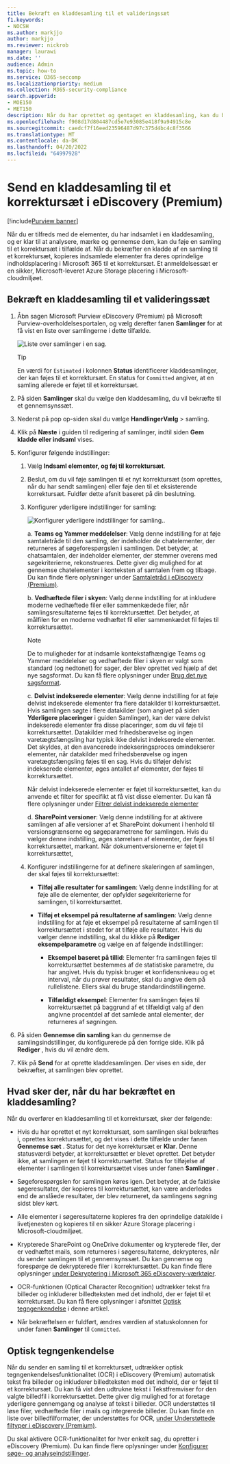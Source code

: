 ```yaml
---
title: Bekræft en kladdesamling til et valideringssæt
f1.keywords:
- NOCSH
ms.author: markjjo
author: markjjo
ms.reviewer: nickrob
manager: laurawi
ms.date: ''
audience: Admin
ms.topic: how-to
ms.service: O365-seccomp
ms.localizationpriority: medium
ms.collection: M365-security-compliance
search.appverid:
- MOE150
- MET150
description: Når du har oprettet og gentaget en kladdesamling, kan du bekræfte den til et korrektursæt. Når du bekræfter en kladde til en samling, tilføjes de indsamlede elementer for at gennemse dem, der er angivet i sagen. Når de indsamlede elementer er i korrektursættet, kan du analysere, gennemse og eksportere dem.
ms.openlocfilehash: f908d17d804487cd5e7e93085e418f9a94915c8e
ms.sourcegitcommit: caedcf7f16eed23596487d97c375d4bc4c8f3566
ms.translationtype: MT
ms.contentlocale: da-DK
ms.lasthandoff: 04/20/2022
ms.locfileid: "64997928"
---
```

# <a name="commit-a-draft-collection-to-a-review-set-in-ediscovery-premium"></a>Send en kladdesamling til et korrektursæt i eDiscovery (Premium)

[!include[Purview banner](../includes/purview-rebrand-banner.md)]

Når du er tilfreds med de elementer, du har indsamlet i en kladdesamling, og er klar til at analysere, mærke og gennemse dem, kan du føje en samling til et korrektursæt i tilfælde af. Når du bekræfter en kladde af en samling til et korrektursæt, kopieres indsamlede elementer fra deres oprindelige indholdsplacering i Microsoft 365 til et korrektursæt. Et anmeldelsessæt er en sikker, Microsoft-leveret Azure Storage placering i Microsoft-cloudmiljøet.

## <a name="commit-a-draft-collection-to-a-review-set"></a>Bekræft en kladdesamling til et valideringssæt

1. Åbn sagen Microsoft Purview eDiscovery (Premium) på Microsoft Purview-overholdelsesportalen, og vælg derefter fanen **Samlinger** for at få vist en liste over samlingerne i dette tilfælde.

   ![Liste over samlinger i en sag.](../media/CommitDraftCollections1.png)

   > [!TIP]
   > En værdi for `Estimated` i kolonnen **Status** identificerer kladdesamlinger, der kan føjes til et korrektursæt. En status for `Committed` angiver, at en samling allerede er føjet til et korrektursæt.

2. På siden **Samlinger** skal du vælge den kladdesamling, du vil bekræfte til et gennemsynssæt.

3. Nederst på pop op-siden skal du vælge **HandlingerVælg** >  samling.

4. Klik på **Næste** i guiden til redigering af samlinger, indtil siden **Gem kladde eller indsaml** vises.

5. Konfigurer følgende indstillinger:

   1. Vælg **Indsaml elementer, og føj til korrektursæt**.

   2. Beslut, om du vil føje samlingen til et nyt korrektursæt (som oprettes, når du har sendt samlingen) eller føje den til et eksisterende korrektursæt. Fuldfør dette afsnit baseret på din beslutning.

   3. Konfigurer yderligere indstillinger for samling:

      ![Konfigurer yderligere indstillinger for samling.](../media/AeDAdditionalCollectionSettings.png).

       a. **Teams og Yammer meddelelser**: Vælg denne indstilling for at føje samtaletråde til den samling, der indeholder de chatelementer, der returneres af søgeforespørgslen i samlingen. Det betyder, at chatsamtalen, der indeholder elementer, der stemmer overens med søgekriterierne, rekonstrueres. Dette giver dig mulighed for at gennemse chatelementer i konteksten af samtalen frem og tilbage. Du kan finde flere oplysninger under [Samtaletråd i eDiscovery (Premium)](conversation-review-sets.md).

       b. **Vedhæftede filer i skyen**: Vælg denne indstilling for at inkludere moderne vedhæftede filer eller sammenkædede filer, når samlingsresultaterne føjes til korrektursættet. Det betyder, at målfilen for en moderne vedhæftet fil eller sammenkædet fil føjes til korrektursættet.

       > [!NOTE]
       > De to muligheder for at indsamle kontekstafhængige Teams og Yammer meddelelser og vedhæftede filer i skyen er valgt som standard (og nedtonet) for sager, der blev oprettet ved hjælp af det nye sagsformat. Du kan få flere oplysninger under [Brug det nye sagsformat](advanced-ediscovery-new-case-format.md).

       c. **Delvist indekserede elementer**: Vælg denne indstilling for at føje delvist indekserede elementer fra flere datakilder til korrektursættet. Hvis samlingen søgte i flere datakilder (som angivet på siden **Yderligere placeringer** i guiden Samlinger), kan der være delvist indekserede elementer fra disse placeringer, som du vil føje til korrektursættet. Datakilder med frihedsberøvelse og ingen varetægtsfængsling har typisk ikke delvist indekserede elementer. Det skyldes, at den avancerede indekseringsproces omindekserer elementer, når datakilder med frihedsberøvelse og ingen varetægtsfængsling føjes til en sag. Hvis du tilføjer delvist indekserede elementer, øges antallet af elementer, der føjes til korrektursættet. <p> Når delvist indekserede elementer er føjet til korrektursættet, kan du anvende et filter for specifikt at få vist disse elementer. Du kan få flere oplysninger under [Filtrer delvist indekserede elementer](review-set-search.md#filter-partially-indexed-items)

      d. **SharePoint versioner**: Vælg denne indstilling for at aktivere samlingen af alle versioner af et SharePoint dokument i henhold til versionsgrænserne og søgeparametrene for samlingen. Hvis du vælger denne indstilling, øges størrelsen af elementer, der føjes til korrektursættet, markant. Når dokumentversionerne er føjet til korrektursættet, 

   4. Konfigurer indstillingerne for at definere skaleringen af samlingen, der skal føjes til korrektursættet:

      - **Tilføj alle resultater for samlingen**: Vælg denne indstilling for at føje alle de elementer, der opfylder søgekriterierne for samlingen, til korrektursættet.

      - **Tilføj et eksempel på resultaterne af samlingen**: Vælg denne indstilling for at føje et eksempel på resultaterne af samlingen til korrektursættet i stedet for at tilføje alle resultater. Hvis du vælger denne indstilling, skal du klikke på **Rediger eksempelparametre** og vælge en af følgende indstillinger:

         - **Eksempel baseret på tillid**: Elementer fra samlingen føjes til korrektursættet bestemmes af de statistiske parametre, du har angivet. Hvis du typisk bruger et konfidensniveau og et interval, når du prøver resultater, skal du angive dem på rullelistene. Ellers skal du bruge standardindstillingerne.

         - **Tilfældigt eksempel**: Elementer fra samlingen føjes til korrektursættet på baggrund af et tilfældigt valg af den angivne procentdel af det samlede antal elementer, der returneres af søgningen.

6. På siden **Gennemse din samling** kan du gennemse de samlingsindstillinger, du konfigurerede på den forrige side. Klik på **Rediger** , hvis du vil ændre dem.

7. Klik på **Send** for at oprette kladdesamlingen. Der vises en side, der bekræfter, at samlingen blev oprettet.

## <a name="what-happens-after-you-commit-a-draft-collection"></a>Hvad sker der, når du har bekræftet en kladdesamling?

Når du overfører en kladdesamling til et korrektursæt, sker der følgende:

- Hvis du har oprettet et nyt korrektursæt, som samlingen skal bekræftes i, oprettes korrektursættet, og det vises i dette tilfælde under fanen **Gennemse sæt** . Status for det nye korrektursæt er **Klar**. Denne statusværdi betyder, at korrektursættet er blevet oprettet. Det betyder ikke, at samlingen er føjet til korrektursættet. Status for tilføjelse af elementer i samlingen til korrektursættet vises under fanen **Samlinger** .

- Søgeforespørgslen for samlingen køres igen. Det betyder, at de faktiske søgeresultater, der kopieres til korrektursættet, kan være anderledes end de anslåede resultater, der blev returneret, da samlingens søgning sidst blev kørt.

- Alle elementer i søgeresultaterne kopieres fra den oprindelige datakilde i livetjenesten og kopieres til en sikker Azure Storage placering i Microsoft-cloudmiljøet.

- Krypterede SharePoint og OneDrive dokumenter og krypterede filer, der er vedhæftet mails, som returneres i søgeresultaterne, dekrypteres, når du sender samlingen til et gennemsynssæt. Du kan gennemse og forespørge de dekrypterede filer i korrektursættet. Du kan finde flere oplysninger [under Dekryptering i Microsoft 365 eDiscovery-værktøjer](ediscovery-decryption.md).

- OCR-funktionen (Optical Character Recognition) udtrækker tekst fra billeder og inkluderer billedteksten med det indhold, der er føjet til et korrektursæt. Du kan få flere oplysninger i afsnittet [Optisk tegngenkendelse](#optical-character-recognition) i denne artikel.

- Når bekræftelsen er fuldført, ændres værdien af statuskolonnen for under fanen **Samlinger** til `Committed`.

## <a name="optical-character-recognition"></a>Optisk tegngenkendelse

Når du sender en samling til et korrektursæt, udtrækker optisk tegngenkendelsesfunktionalitet (OCR) i eDiscovery (Premium) automatisk tekst fra billeder og inkluderer billedteksten med det indhold, der er føjet til et korrektursæt. Du kan få vist den udtrukne tekst i Tekstfremviser for den valgte billedfil i korrektursættet. Dette giver dig mulighed for at foretage yderligere gennemgang og analyse af tekst i billeder. OCR understøttes til løse filer, vedhæftede filer i mails og integrerede billeder. Du kan finde en liste over billedfilformater, der understøttes for OCR, [under Understøttede filtyper i eDiscovery (Premium)](supported-filetypes-ediscovery20.md#image).

Du skal aktivere OCR-funktionalitet for hver enkelt sag, du opretter i eDiscovery (Premium). Du kan finde flere oplysninger under [Konfigurer søge- og analyseindstillinger](configure-search-and-analytics-settings-in-advanced-ediscovery.md#optical-character-recognition-ocr).
